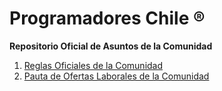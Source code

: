 # Programadores Chile ®
**Repositorio Oficial de Asuntos de la Comunidad**

1. [Reglas Oficiales de la Comunidad](https://github.com/Programadores-Chile/ReglamentoComunidad/blob/master/Normas%20y%20Pautas/Reglamento%20Oficial.md)
2. [Pauta de Ofertas Laborales de la Comunidad](https://github.com/Programadores-Chile/ReglamentoComunidad/blob/master/Normas%20y%20Pautas/Pauta%20Laboral.md)